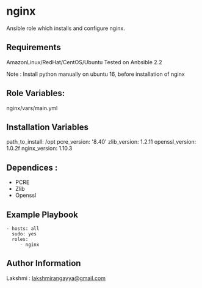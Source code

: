 nginx
========

Ansible role which installs and configure nginx.

Requirements
------------

AmazonLinux/RedHat/CentOS/Ubuntu 
Tested on Anbsible 2.2

Note : Install python manually on ubuntu 16,  before installation of nginx

Role Variables:
---------------
nginx/vars/main.yml

## Installation Variables

path_to_install: /opt
pcre_version: '8.40'
zlib_version: 1.2.11
openssl_version: 1.0.2f
nginx_version: 1.10.3

Dependices :
------------
- PCRE
- Zlib
- Openssl

Example Playbook
-------------------------

    - hosts: all
      sudo: yes
      roles:
         - nginx

Author Information
------------------
Lakshmi : lakshmirangayya@gmail.com